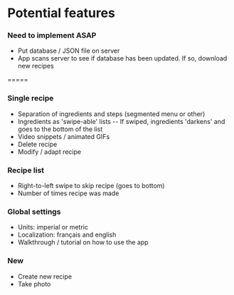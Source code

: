 # Potential features

### Need to implement ASAP
- Put database / JSON file on server
- App scans server to see if database has been updated. If so, download new recipes

=====

### Single recipe
- Separation of ingredients and steps (segmented menu or other)
- Ingredients as 'swipe-able' lists
-- If swiped, ingredients 'darkens' and goes to the bottom of the list
- Video snippets / animated GIFs
- Delete recipe
- Modify / adapt recipe

### Recipe list
- Right-to-left swipe to skip recipe (goes to bottom)
- Number of times recipe was made

### Global settings
- Units: imperial or metric
- Localization: français and english
- Walkthrough / tutorial on how to use the app

### New
- Create new recipe
- Take photo

